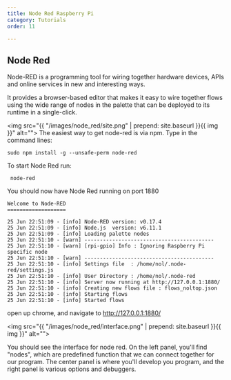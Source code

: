 ```yaml
---
title: Node Red Raspberry Pi
category: Tutorials
order: 11

---
```


## Node Red
Node-RED is a programming tool for wiring together hardware devices, APIs and online services in new and interesting ways.

It provides a browser-based editor that makes it easy to wire together flows using the wide range of nodes in the palette that can be deployed to its runtime in a single-click.

<img src="{{ "/images/node_red/site.png" | prepend: site.baseurl }}{{ img }}" alt="">
The easiest way to get node-red is via npm. Type in the command lines:

```
sudo npm install -g --unsafe-perm node-red
```

To start Node Red run:

```
 node-red
```

You should now have Node Red running on port 1880

```
Welcome to Node-RED
===================

25 Jun 22:51:09 - [info] Node-RED version: v0.17.4
25 Jun 22:51:09 - [info] Node.js  version: v6.11.1
25 Jun 22:51:09 - [info] Loading palette nodes
25 Jun 22:51:10 - [warn] ------------------------------------------
25 Jun 22:51:10 - [warn] [rpi-gpio] Info : Ignoring Raspberry Pi specific node
25 Jun 22:51:10 - [warn] ------------------------------------------
25 Jun 22:51:10 - [info] Settings file  : /home/nol/.node-red/settings.js
25 Jun 22:51:10 - [info] User Directory : /home/nol/.node-red
25 Jun 22:51:10 - [info] Server now running at http://127.0.0.1:1880/
25 Jun 22:51:10 - [info] Creating new flows file : flows_noltop.json
25 Jun 22:51:10 - [info] Starting flows
25 Jun 22:51:10 - [info] Started flows
```

open up chrome, and navigate to http://127.0.0.1:1880/

<img src="{{ "/images/node_red/interface.png" | prepend: site.baseurl }}{{ img }}" alt="">

You should see the interface for node red. On the left panel, you'll find "nodes", which are predefined function that we can connect together for our program. The center panel is where you'll develop you program, and the right panel is various options and debuggers.



